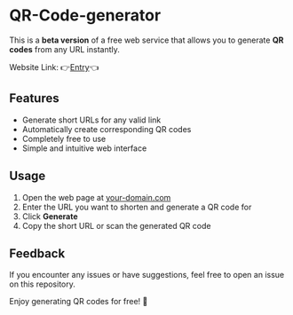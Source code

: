 # QR-Code-generator
This is a **beta version** of a free web service that allows you to generate **QR codes** from any URL instantly. 

Website Link: 👉[Entry](http://120.55.4.233/)👈

## Features

- Generate short URLs for any valid link
- Automatically create corresponding QR codes
- Completely free to use
- Simple and intuitive web interface

## Usage

1. Open the web page at [your-domain.com](http://your-domain.com)  
2. Enter the URL you want to shorten and generate a QR code for  
3. Click **Generate**  
4. Copy the short URL or scan the generated QR code  

## Feedback
If you encounter any issues or have suggestions, feel free to open an issue on this repository.

Enjoy generating QR codes for free! 🚀
